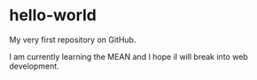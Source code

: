 # hello-world
My very first repository on GitHub.

I am currently learning the MEAN and I hope iI will break into web development.
